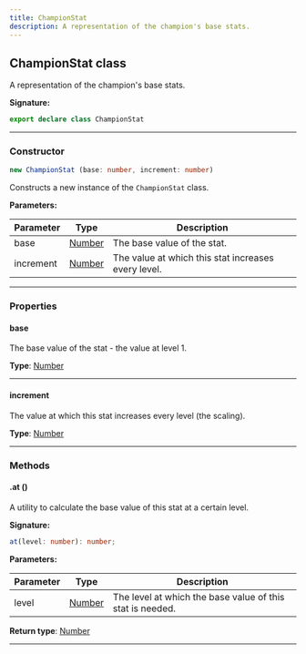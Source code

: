```yaml
---
title: ChampionStat
description: A representation of the champion's base stats.
---
```


## ChampionStat class

A representation of the champion's base stats.

**Signature:**

```ts
export declare class ChampionStat 
```

---

### Constructor

```ts
new ChampionStat (base: number, increment: number)
```

Constructs a new instance of the `ChampionStat` class.

**Parameters:**

| Parameter | Type | Description |
| --------- | ---- | ----------- |
| base | [Number](https://developer.mozilla.org/en-US/docs/Web/JavaScript/Reference/Global_Objects/Number) | The base value of the stat. |
| increment | [Number](https://developer.mozilla.org/en-US/docs/Web/JavaScript/Reference/Global_Objects/Number) | The value at which this stat increases every level. |
---

### Properties

#### base

The base value of the stat - the value at level 1.



**Type**: [Number](https://developer.mozilla.org/en-US/docs/Web/JavaScript/Reference/Global_Objects/Number)

---

#### increment

The value at which this stat increases every level (the scaling).



**Type**: [Number](https://developer.mozilla.org/en-US/docs/Web/JavaScript/Reference/Global_Objects/Number)

---

### Methods

#### .at ()

A utility to calculate the base value of this stat at a certain level.




**Signature:**

```ts
at(level: number): number;
```

**Parameters:**

| Parameter | Type | Description |
| --------- | ---- | ----------- |
| level | [Number](https://developer.mozilla.org/en-US/docs/Web/JavaScript/Reference/Global_Objects/Number) | The level at which the base value of this stat is needed. |

**Return type**: [Number](https://developer.mozilla.org/en-US/docs/Web/JavaScript/Reference/Global_Objects/Number)

---


